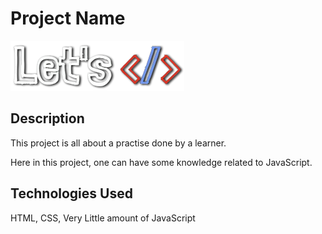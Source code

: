 # Project Name

![Project Logo](./Images/logo/logo-shadow-black.png) 

## Description

This project is all about a practise done by a learner. 

Here in this project, one can have some knowledge related to JavaScript.

## Technologies Used

HTML, CSS, Very Little amount of JavaScript
